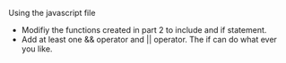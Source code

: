 Using the javascript file
- Modifiy the functions created in part 2 to include and if statement. 
- Add at least one && operator and || operator. 
The if can do what ever you like.


